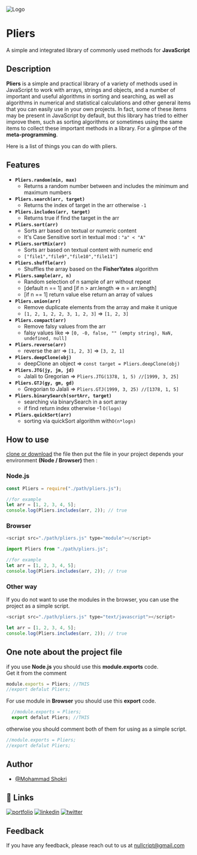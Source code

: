 ![Logo](https://i.ibb.co/TBD1xMn/pliers-Logo.png)

# Pliers

A simple and integrated library of commonly used methods for **JavaScript**

## Description

**Pliers** is a simple and practical library of a variety of methods used in JavaScript to work with arrays, strings and objects, and a number of important and useful algorithms in sorting and searching, as well as algorithms in numerical and statistical calculations and other general items that you can easily use in your own projects.
In fact, some of these items may be present in JavaScript by default, but this library has tried to either improve them, such as sorting algorithms or sometimes using the same items to collect these important methods in a library. For a glimpse of the **meta-programming**.

Here is a list of things you can do with pliers.

## Features

-   **`Pliers.random(min, max)`**
    -   Returns a random number between and includes the minimum and maximum numbers
-   **`Pliers.search(arr, target)`**
    -   Returns the index of target in the arr otherwise `-1`
-   **`Pliers.includes(arr, target)`**
    -   Returns true if find the target in the arr
-   **`Pliers.sort(arr)`**
    -   Sorts arr based on textual or numeric content
    -   It's Case Sensitive sort in textual mod : `"a" < "A"`
-   **`Pliers.sortMix(arr)`**
    -   Sorts arr based on textual content with numeric end
    -   `["file1","file9","file10","file11"]`
-   **`Pliers.shuffle(arr)`**
    -   Shuffles the array based on the **FisherYates** algorithm
-   **`Pliers.sample(arr, n)`**
    -   Random selection of n sample of arr without repeat
    -   [default n == 1] and [if n > arr.length => n = arr.length]
    -   [if n == 1] return value else return an array of values
-   **`Pliers.union(arr)`**
    -   Remove duplicate elements from the array and make it unique
    -   `[1, 2, 1, 2, 2, 3, 1, 2, 3]` => `[1, 2, 3]`
-   **`Pliers.compact(arr)`**
    -   Remove falsy values from the arr
    -   falsy values like => `[0, -0, false, "" (empty string), NaN, undefined, null]`
-   **`Pliers.reverse(arr)`**
    -   reverse the arr => `[1, 2, 3]` => `[3, 2, 1]`
-   **`Pliers.deepClone(obj)`**
    -   deepClone an object => `const target = Pliers.deepClone(obj)`
-   **`Pliers.JTG(jy, jm, jd)`**
    -   Jalali to Gregorian => `Pliers.JTG(1378, 1, 5) //[1999, 3, 25]`
-   **`Pliers.GTJ(gy, gm, gd)`**
    -   Gregorian to Jalali => `Pliers.GTJ(1999, 3, 25) //[1378, 1, 5]`
-   **`Pliers.binarySearch(sortArr, target)`**
    -   searching via binarySearch in a sort array
    -   if find return index otherwise -1 `O(logn)`
-   **`Pliers.quickSort(arr)`**
    -   sorting via quickSort algorithm with`O(n*logn)`

## How to use

[clone or download](https://github.com/nullcript/pliers) the file then
put the file in your project depends your environment **(Node / Browser)**
then :

### Node.js

```javascript
const Pliers = require("./path/pliers.js");

//for example
let arr = [1, 2, 3, 4, 5];
console.log(Pliers.includes(arr, 2)); // true
```

### Browser

```javascript
<script src="./path/pliers.js" type="module"></script>
```

```javascript
import Pliers from "./path/pliers.js";

//for example
let arr = [1, 2, 3, 4, 5];
console.log(Pliers.includes(arr, 2)); // true
```

### Other way

If you do not want to use the modules in the browser, you can use the project as a simple script.

```javascript
<script src="./path/pliers.js" type="text/javascript"></script>
```

```javascript
let arr = [1, 2, 3, 4, 5];
console.log(Pliers.includes(arr, 2)); // true
```

## One note about the project file

if you use **Node.js** you should use this **module.exports** code.  
Get it from the comment

```javascript
module.exports = Pliers; //THIS
//export defalut Pliers;
```

For use module in **Browser** you should use this **export** code.

```javascript
  //module.exports = Pliers;
  export defalut Pliers; //THIS
```

otherwise you should comment both of them for using as a simple script.

```javascript
//module.exports = Pliers;
//export defalut Pliers;
```

## Author

-   [@Mohammad Shokri](https://www.github.com/nullcript)

## 🔗 Links

[![portfolio](https://img.shields.io/badge/my_portfolio-000?style=for-the-badge&logo=ko-fi&logoColor=white)](https://github.com/nullcript)
[![linkedin](https://img.shields.io/badge/linkedin-0A66C2?style=for-the-badge&logo=linkedin&logoColor=white)](https://www.linkedin.com/in/nullcript)
[![twitter](https://img.shields.io/badge/twitter-1DA1F2?style=for-the-badge&logo=twitter&logoColor=white)](https://twitter.com/nullcript)

## Feedback

If you have any feedback, please reach out to us at nullcript@gmail.com

